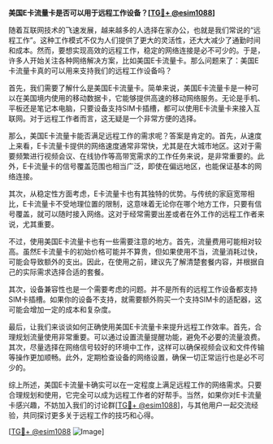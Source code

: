 **美国E卡流量卡是否可以用于远程工作设备？[[TG💪+ @esim1088](https://t.me/s/esim1088)]**

随着互联网技术的飞速发展，越来越多的人选择在家办公，也就是我们常说的“远程工作”。这种工作模式不仅为人们提供了更大的灵活性，还大大减少了通勤时间和成本。然而，要想实现高效的远程工作，稳定的网络连接是必不可少的。于是，许多人开始关注各种网络解决方案，比如美国E卡流量卡。那么问题来了：美国E卡流量卡真的可以用来支持我们的远程工作设备吗？

首先，我们需要了解什么是美国E卡流量卡。简单来说，美国E卡流量卡是一种可以在美国境内使用的移动数据卡，它能够提供高速的移动网络服务。无论是手机、平板还是笔记本电脑，只要设备支持SIM卡插槽，都可以使用E卡流量卡来接入互联网。对于远程工作者而言，这无疑是一个非常方便的选择。

那么，美国E卡流量卡能否满足远程工作的需求呢？答案是肯定的。首先，从速度上来看，E卡流量卡提供的网络速度通常非常快，尤其是在大城市地区。这对于需要频繁进行视频会议、在线协作等高带宽需求的工作任务来说，是非常重要的。此外，E卡流量卡的信号覆盖范围也相当广泛，即使在偏远地区，也能保证基本的网络连接。

其次，从稳定性方面考虑，E卡流量卡也有其独特的优势。与传统的家庭宽带相比，E卡流量卡不受地理位置的限制，这意味着无论你在哪个地方工作，只要有信号覆盖，就可以随时接入网络。这对于经常需要出差或者在外工作的远程工作者来说，尤其重要。

不过，使用美国E卡流量卡也有一些需要注意的地方。首先，流量费用可能相对较高。虽然E卡流量卡的初始价格可能并不算贵，但如果使用不当，流量消耗过快，可能会导致额外的支出。因此，在使用之前，建议先了解清楚套餐内容，并根据自己的实际需求选择合适的套餐。

其次，设备兼容性也是一个需要考虑的问题。并不是所有的远程工作设备都支持SIM卡插槽。如果你的设备不支持，就需要额外购买一个支持SIM卡的适配器，这可能会增加一定的成本和复杂度。

最后，让我们来谈谈如何正确使用美国E卡流量卡来提升远程工作效率。首先，合理规划流量使用非常重要。可以通过设置流量提醒功能，避免不必要的流量浪费。其次，尽量选择在网络信号较好的环境中工作，这样可以确保视频会议和文件传输等操作更加顺畅。此外，定期检查设备的网络设置，确保一切正常运行也是必不可少的。

综上所述，美国E卡流量卡确实可以在一定程度上满足远程工作的网络需求。只要合理规划和使用，它完全可以成为远程工作者的好帮手。当然，如果你对E卡流量卡感兴趣，不妨加入我们的讨论群[[TG💪+ @esim1088](https://t.me/s/esim1088)]，与其他用户一起交流经验，共同探讨更多关于远程工作的技巧和心得。

[[TG💪+ @esim1088](https://t.me/s/esim1088) ![Image](https://i.postimg.cc/4NQfJmqS/Snipaste-2025-05-13-00-14-12.png)]